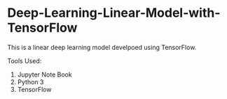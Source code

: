 # Deep-Learning-Linear-Model-with-TensorFlow

This is a linear deep learning model develpoed using TensorFlow.

Tools Used:
1. Jupyter Note Book
2. Python 3
3. TensorFlow

